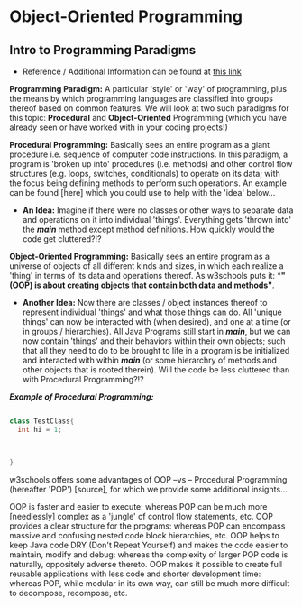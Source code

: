 # Object-Oriented Programming



## Intro to Programming Paradigms

* Reference / Additional Information can be found at [this link](https://cs.lmu.edu/~ray/notes/paradigms/)

**Programming Paradigm:** A particular 'style' or 'way' of programming, plus the means by which programming languages are classified into groups thereof based on common features. We will look at two such paradigms for this topic: **Procedural** and **Object-Oriented** Programming (which you have already seen or have worked with in your coding projects!)

**Procedural Programming:** Basically sees an entire program as a giant procedure i.e. sequence of computer code instructions. In this paradigm, a program is 'broken up into' procedures (i.e. methods) and other control flow structures (e.g. loops, switches, conditionals) to operate on its data; with the focus being defining methods to perform such operations. An example can be found [here] which you could use to help with the 'idea' below...

* **An Idea:** Imagine if there were no classes or other ways to separate data and operations on it into individual 'things'. Everything gets 'thrown into' the 
***main*** method except method definitions. How quickly would the code get cluttered?!?

**Object-Oriented Programming:** Basically sees an entire program as a universe of objects of all different kinds and sizes, in which each realize a 'thing' in terms of its data and operations thereof. As w3schools puts it: ***"(OOP) is about creating objects that contain both data and methods"**.  

* **Another Idea:** Now there are classes / object instances thereof to represent individual 'things' and what those things can do. All 'unique things' can now be interacted with (when desired), and one at a time (or in groups / hierarchies). All Java Programs still start in ***main***, but we can now contain 'things' and their behaviors within their own objects; such that all they need to do to be brought to life in a program is be initialized and interacted with within ***main*** (or some hierarchry of methods and other objects that is rooted therein). Will the code be less cluttered than with Procedural Programming?!?

***Example of Procedural Programming:***
```java

class TestClass{
  int hi = 1;
  


}


```


w3schools offers some advantages of OOP –vs – Procedural Programming (hereafter 'POP') [source], for which we provide some additional insights…
 
OOP is faster and easier to execute: whereas POP can be much more [needlessly] complex as a 'jungle' of control flow statements, etc.
OOP provides a clear structure for the programs: whereas POP can encompass massive and confusing nested code block hierarchies, etc.
OOP helps to keep Java code DRY (Don't Repeat Yourself) and makes the code easier to maintain, modify and debug: whereas the complexity of larger POP code is naturally, oppositely adverse thereto. 
OOP makes it possible to create full reusable applications with less code and shorter development time: whereas POP, while modular in its own way, can still be much more difficult to decompose, recompose, etc.



